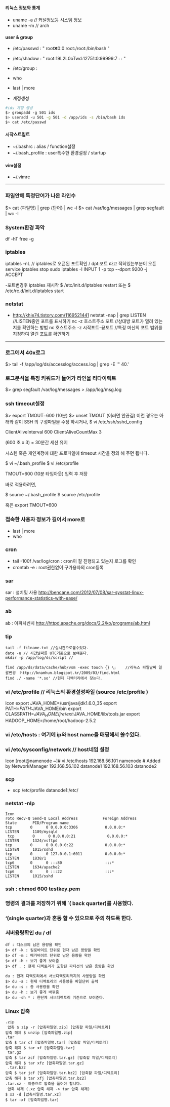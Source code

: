 
#### 리눅스 정보와 통계
- uname -a  // 커널정보등 시스템 정보
- uname -m  // arch

#### user & group
- /etc/passwd : " root:x:0:0:root:/root:/bin/bash "
- /etc/shadow : " root:$1$9L2L0oTwd:12751:0:99999:7 : : "
- /etc/group :

- who
- last | more

- 계정생성
```bash
#ids 계정 생성
$> groupadd -g 501 ids
$> useradd -u 501 -g 501 -d /app/ids -s /bin/bash ids
$> cat /etc/passwd
```

#### 시작스트립트
- ~/.bashrc : alias / function설정
- ~/.bash_profile : user특수한 환경설정 / startup

#### vim설정
- ~/.vimrc

---

### 파일안에 특정단어가 나온 라인수
$> cat {파일명} | grep {단어} | wc -l
$> cat /var/log/messages | grep segfault | wc -l

### System환경 파악
df -hT
free -g

### iptables
 iptables -nL // iptables로 오픈된 포트확인 / dpt:포트 라고 적혀있는부분이 오픈
service iptables stop
sudo iptables -I INPUT 1 -p tcp --dport 9200 -j ACCEPT

-포트변경후 iptables 재시작
$ /etc/init.d/iptables restart 또는
$ /etc/rc.d/init.d/iptables start

### netstat
- http://khie74.tistory.com/1169521441
netstat -nap | grep LISTEN //LISTEN중인 포트를 표시하기
nc -z 호스트주소 포트 //상대방 포트가 열려 있는지를 확인하는 방법
nc 호스트주소 -z 시작포트-끝포트 //특정 머신의 포트 범위를 지정하여 열린 포트를 확인하기
---

### 로그에서 40x로그
$> tail -f /app/log/ds/accesslog/access.log | grep -E '\" 40.'

### 로그분석을 특정 키워드가 들어가 라인을 리다이렉트
$> grep segfault /var/log/messages > /app/log/msg.log

### ssh timeout설정
$> export TMOUT=600  (10분)
$> unset TMOUT   (이러면 안끊김)
이런 경우는 아래와 같이 SSH 의 구성파일을 수정 하시거나,
$ vi /etc/ssh/sshd_config

ClientAliveInterval 600
ClientAliveCountMax 3

(600 초 x 3) = 30분간 세션 유지

시스템 혹은 개인계정에 대한 프로파일에 timeout 시간을 정의 해 주면 됩니다.

$ vi ~/.bash_profile
$ vi /etc/profile

TMOUT=600    (10분 타임아웃)
입력 후 저장

바로 적용하려면,

$ source ~/.bash_profile
$ source /etc/profile

혹은
export TMOUT=600


### 접속한 사용자 정보가 길어서 more로
- last | more   
- who

### cron
- tail -100f /var/log/cron : cron이 잘 진행되고 있는지 로그를 확인
- crontab -e : root권한없이 구가용자의 cron등록

### sar
sar : 설치및 사용 http://bencane.com/2012/07/08/sar-sysstat-linux-performance-statistics-with-ease/

### ab
ab : 아파치벤치 http://httpd.apache.org/docs/2.2/ko/programs/ab.html

### tip
```
tail -f filname.txt //실시간으로볼수있다.
date -u // 시간날짜를 UTC기준으로 보여준다.
mkdir -p /app/log/ds/script //

find /app/ds/data/cache/hub/vsm -exec touch {} \;    //리눅스 파일날짜 일괄변경  http://knamhun.blogspot.kr/2009/03/find.html
find ./ -name '*.so' //현제 디렉터리에서 찾는다.
```

### vi /etc/profile        // 리눅스의 환경설정파일  (source /etc/profile )
Icon
export JAVA_HOME=/usr/java/jdk1.6.0_35
export PATH=$PATH:$JAVA_HOME/bin
export CLASSPATH=$JAVA_HOME/jre/ext:$JAVA_HOME/lib/tools.jar
export HADOOP_HOME=/home/root/hadoop-2.5.2

### vi /etc/hosts : 여기에 ip와 host name을 매핑해서 쓸수있다.
### vi /etc/sysconfig/network  // host네임 설정
Icon
[root@namenode ~]# vi /etc/hosts
192.168.56.101  namenode        # Added by NetworkManager
192.168.56.102  datanode1
192.168.56.103  datanode2

### scp
- scp /etc/profile datanode1:/etc/

### netstat -nlp
```
Icon
roto Recv-Q Send-Q Local Address           Foreign Address         State       PID/Program name
tcp        0      0 0.0.0.0:3306            0.0.0.0:*               LISTEN      1189/mysqld
 tcp        0      0 0.0.0.0:21              0.0.0.0:*               LISTEN      1324/vsftpd
tcp        0      0 0.0.0.0:22              0.0.0.0:*               LISTEN      1015/sshd
tcp        0      0 127.0.0.1:6011          0.0.0.0:*               LISTEN      1838/1
tcp6       0      0 :::80                   :::*                    LISTEN      1634/apache2
tcp6       0      0 :::22                   :::*                    LISTEN      1015/sshd
```

### ssh : chmod 600 testkey.pem

### 명령의 결과를 저장하기 위해 `( back quarter)를 사용했다.

### ‘(single quarter)과 혼동 할 수 있으므로 주의 하도록 한다.


### 서버용량확인 du / df
```
df : 디스크의 남은 용량을 확인
$> df -k : 킬로바이트 단위로 현재 남은 용량을 확인
$> df -m : 메가바이트 단위로 남은 용량을 왁인
$> df -h : 보기 좋게 보여줌
$> df . : 현재 디렉토리가 포함된 파티션의 남은 용량을 확인

du : 현재 디렉토리에서 서브디렉토리까지의 사용량을 확인
$> du -a : 현재 디렉토리의 사용량을 파일단위 출력
$> du -s : 총 사용량을 확인
$> du -h : 보기 좋게 바꿔줌
$> du -sh * : 한단계 서브디렉토리 기준으로 보여준다.
```

### Linux 압축
```
.zip
 압축 $ zip -r [압축파일명.zip] [압축할 파일/디렉토리]
압축 해제 $ unzip [압축파일명.zip]
.tar
압축 $ tar cf [압축파일명.tar] [압축할 파일/디렉토리]
압축 해제 $ tar xf [압축파일명.tar]
 tar.gz
압축 $ tar zcf [압축파일명.tar.gz] [압축할 파일/디렉토리]
압축 해제 $ tar xfz [압축파일명.tar.gz]
 .tar.bz2
압축 $ tar jcf [압축파일명.tar.bz2] [압축할 파일/디렉토리]
압축 해제 $ tar xfj [압축파일명.tar.bz2]
.tar.xz - 이중으로 압축을 풀어야 합니다.
 압축 해제 (.xz 압축 해제 -> tar 압축 해제)
$ xz -d [압축파일명.tar.xz]
$ tar -xf [압축파일명.tar]
```
